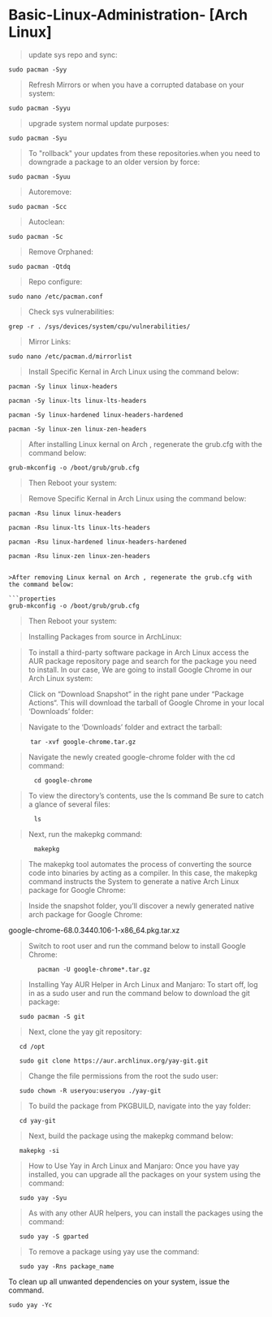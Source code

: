 # Basic-Linux-Administration- [Arch Linux]

> update sys repo and sync:
```properties
sudo pacman -Syy   
```
> Refresh Mirrors or when you have a corrupted database on your system:
```properties
sudo pacman -Syyu 
```
> upgrade system normal update purposes:
```properties
sudo pacman -Syu   
```
> To "rollback" your updates from these repositories.when you need to downgrade a package to an older version by force:
```properties
sudo pacman -Syuu
```
> Autoremove:
```properties
sudo pacman -Scc 
```
> Autoclean:
```properties
sudo pacman -Sc    
```
> Remove Orphaned:
```properties
sudo pacman -Qtdq  
```
> Repo configure:
```properties
sudo nano /etc/pacman.conf 
```
> Check sys vulnerabilities:
```properties
grep -r . /sys/devices/system/cpu/vulnerabilities/ 
```
> Mirror Links:
```properties
sudo nano /etc/pacman.d/mirrorlist  
```



> Install Specific Kernal in Arch Linux using the command below:
```properties
pacman -Sy linux linux-headers
```
```properties
pacman -Sy linux-lts linux-lts-headers
```
```properties
pacman -Sy linux-hardened linux-headers-hardened
```
```properties
pacman -Sy linux-zen linux-zen-headers
```
> After installing Linux kernal on Arch , regenerate the grub.cfg with the command below:
```properties
grub-mkconfig -o /boot/grub/grub.cfg
```
>Then Reboot your system:




>Remove Specific Kernal in Arch Linux using the command below:

```properties
pacman -Rsu linux linux-headers
```
```properties
pacman -Rsu linux-lts linux-lts-headers
```
```properties
pacman -Rsu linux-hardened linux-headers-hardened
```
```properties
pacman -Rsu linux-zen linux-zen-headers


>After removing Linux kernal on Arch , regenerate the grub.cfg with the command below:

```properties
grub-mkconfig -o /boot/grub/grub.cfg
```
>Then Reboot your system:


>Installing Packages from source in ArchLinux:

> To install a third-party software package in
Arch Linux access the AUR package repository
page and search for the package you need to install. 
In our case, We are going to install Google
Chrome in our Arch Linux system:

> Click on “Download Snapshot” in the right pane under
“Package Actions“. This will download the tarball of Google Chrome 
in your local ‘Downloads’ folder:

> Navigate to the ‘Downloads’ folder and extract the tarball:
```properties
      tar -xvf google-chrome.tar.gz
```

> Navigate the newly created google-chrome folder with the cd command:
```properties
       cd google-chrome
```
> To view the directory’s contents, use the ls command
 Be sure to catch a glance of several files:
```properties
       ls
```
> Next, run the makepkg command:
```properties
       makepkg
```
> The makepkg tool automates the process of converting the source code 
into binaries by acting as a compiler. In this case,
the makepkg command instructs the System to generate a 
native Arch Linux package for Google Chrome:

> Inside the snapshot folder, you’ll discover a newly generated
native arch package for Google Chrome:

google-chrome-68.0.3440.106-1-x86_64.pkg.tar.xz

> Switch to root user and run the command below to install Google Chrome:

```properties
        pacman -U google-chrome*.tar.gz
```

> Installing Yay AUR Helper in Arch Linux and Manjaro:
> To start off, log in as a sudo user and run the command below to download the git package:

```properties
   sudo pacman -S git    
```
> Next, clone the yay git repository:

```properties
   cd /opt
```
```properties
   sudo git clone https://aur.archlinux.org/yay-git.git 
```
> Change the file permissions from the root the sudo user:
```properties
   sudo chown -R useryou:useryou ./yay-git    
```
> To build the package from PKGBUILD, navigate into the yay folder:
```properties
   cd yay-git
```
> Next, build the package using the makepkg command below:
```properties
   makepkg -si    
```
> How to Use Yay in Arch Linux and Manjaro:
> Once you have yay installed, you can upgrade all the packages on your system using the command:
```properties
   sudo yay -Syu    
```
> As with any other AUR helpers, you can install the packages using the command:
```shell
   sudo yay -S gparted   
```
> To remove a package using yay use the command:
```shell
   sudo yay -Rns package_name   
```

To clean up all unwanted dependencies on your system, issue the command.
```shell
sudo yay -Yc
```






